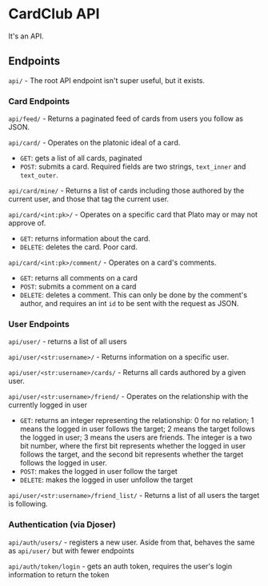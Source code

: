# CardClub API
It's an API.

## Endpoints

`api/` - The root API endpoint isn't super useful, but it exists.

### Card Endpoints

`api/feed/` - Returns a paginated feed of cards from users you follow as JSON.

`api/card/` - Operates on the platonic ideal of a card.

 - `GET`: gets a list of all cards, paginated
 - `POST`: submits a card. Required fields are two strings, `text_inner` and `text_outer`.

`api/card/mine/` - Returns a list of cards including those authored by the current user, and those that tag the current user.

`api/card/<int:pk>/` - Operates on a specific card that Plato may or may not approve of.

- `GET`: returns information about the card.
- `DELETE`: deletes the card. Poor card.

`api/card/<int:pk>/comment/` - Operates on a card's comments.

- `GET`: returns all comments on a card
- `POST`: submits a comment on a card
- `DELETE`: deletes a comment. This can only be done by the comment's author, and requires an int `id` to be sent with the request as JSON.

### User Endpoints

`api/user/` - returns a list of all users

`api/user/<str:username>/` - Returns information on a specific user.

`api/user/<str:username>/cards/` - Returns all cards authored by a given user.

`api/user/<str:username>/friend/` - Operates on the relationship with the currently logged in user

- `GET`: returns an integer representing the relationship: 0 for no relation; 1 means the logged in user follows the target; 2 means the target follows the logged in user; 3 means the users are friends. The integer is a two bit number, where the first bit represents whether the logged in user follows the target, and the second bit represents whether the target follows the logged in user.
- `POST`: makes the logged in user follow the target
- `DELETE`: makes the logged in user unfollow the target

`api/user/<str:username>/friend_list/` - Returns a list of all users the target is following.

### Authentication (via Djoser)

`api/auth/users/` - registers a new user. Aside from that, behaves the same as `api/user/` but with fewer endpoints

`api/auth/token/login` - gets an auth token, requires the user's login information to return the token